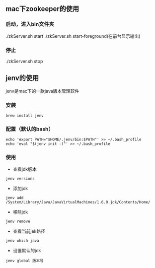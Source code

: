 ## mac下zookeeper的使用
### 启动，进入bin文件夹
./zkServer.sh start
./zkServer.sh start-foreground(在前台显示输出)
### 停止
./zkServer.sh stop
## jenv的使用
jenv是mac下的一款java版本管理软件
### 安装
```shell
brew install jenv
```
### 配置（默认的bash）
```language
echo 'export PATH="$HOME/.jenv/bin:$PATH"' >> ~/.bash_profile
echo 'eval "$(jenv init -)"' >> ~/.bash_profile
```
### 使用
- 查看jdk版本
```language
jenv versions
```
- 添加jdk
```language
jenv add  /System/Library/Java/JavaVirtualMachines/1.6.0.jdk/Contents/Home/
```
- 移除jdk
```language
jenv remove
```
- 查看当前jek路径
```language
jenv which java
```
- 设置默认的jdk
```language
jenv global 版本号
```